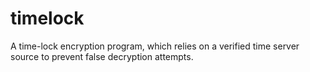 # timelock
A time-lock encryption program, which relies on a verified time server source to prevent false decryption attempts.
